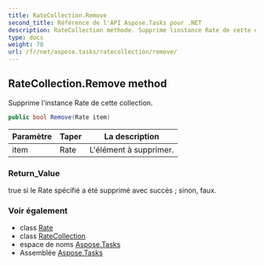 ```yaml
---
title: RateCollection.Remove
second_title: Référence de l'API Aspose.Tasks pour .NET
description: RateCollection méthode. Supprime linstance Rate de cette collection.
type: docs
weight: 70
url: /fr/net/aspose.tasks/ratecollection/remove/
---
```

## RateCollection.Remove method

Supprime l'instance Rate de cette collection.

```csharp
public bool Remove(Rate item)
```

| Paramètre | Taper | La description |
| --- | --- | --- |
| item | Rate | L'élément à supprimer. |

### Return_Value

true si le Rate spécifié a été supprimé avec succès ; sinon, faux.

### Voir également

* class [Rate](../../rate/)
* class [RateCollection](../)
* espace de noms [Aspose.Tasks](../../ratecollection/)
* Assemblée [Aspose.Tasks](../../../)


